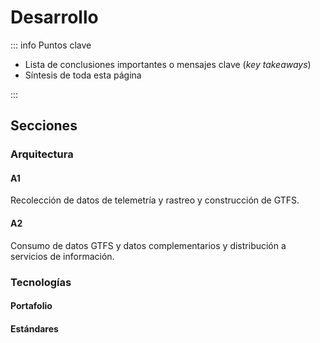 # Desarrollo

::: info Puntos clave

- Lista de conclusiones importantes o mensajes clave (_key takeaways_)
- Síntesis de toda esta página

:::

## Secciones

### Arquitectura

#### A1

Recolección de datos de telemetría y rastreo y construcción de GTFS.

#### A2

Consumo de datos GTFS y datos complementarios y distribución a servicios de información.

### Tecnologías

#### Portafolio

#### Estándares
